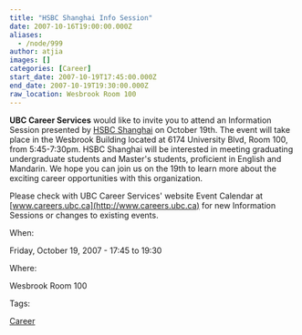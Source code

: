 ```yaml
---
title: "HSBC Shanghai Info Session"
date: 2007-10-16T19:00:00.000Z
aliases:
  - /node/999
author: atjia
images: []
categories: [Career]
start_date: 2007-10-19T17:45:00.000Z
end_date: 2007-10-19T19:30:00.000Z
raw_location: Wesbrook Room 100
---
```


**UBC Career Services** would like to invite you to attend an Information Session presented by [HSBC Shanghai](http://www.hsbc.com/1/2/) on October 19th. The event will take place in the Wesbrook Building located at 6174 University Blvd, Room 100, from 5:45-7:30pm. HSBC Shanghai will be interested in meeting graduating undergraduate students and Master's students, proficient in English and Mandarin. We hope you can join us on the 19th to learn more about the exciting career opportunities with this organization.

Please check with UBC Career Services' website Event Calendar at [www.careers.ubc.ca](http://www.careers.ubc.ca) for new Information Sessions or changes to existing events.

When: 

Friday, October 19, 2007 - 17:45 to 19:30

Where: 

Wesbrook Room 100

Tags: 

[Career](/career)
